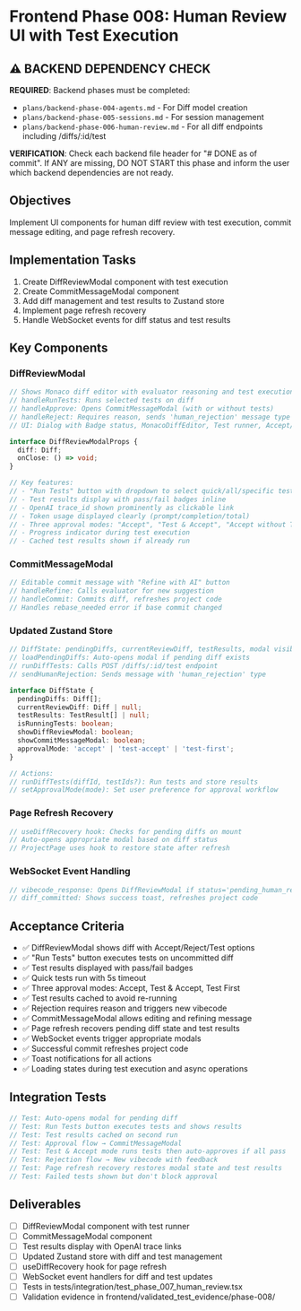 # Frontend Phase 008: Human Review UI with Test Execution

## ⚠️ BACKEND DEPENDENCY CHECK
**REQUIRED**: Backend phases must be completed:
- `plans/backend-phase-004-agents.md` - For Diff model creation
- `plans/backend-phase-005-sessions.md` - For session management
- `plans/backend-phase-006-human-review.md` - For all diff endpoints including /diffs/:id/test

**VERIFICATION**: Check each backend file header for "# DONE as of commit". If ANY are missing, DO NOT START this phase and inform the user which backend dependencies are not ready.

## Objectives
Implement UI components for human diff review with test execution, commit message editing, and page refresh recovery.

## Implementation Tasks
1. Create DiffReviewModal component with test execution
2. Create CommitMessageModal component  
3. Add diff management and test results to Zustand store
4. Implement page refresh recovery
5. Handle WebSocket events for diff status and test results

## Key Components

### DiffReviewModal
```typescript
// Shows Monaco diff editor with evaluator reasoning and test execution
// handleRunTests: Runs selected tests on diff
// handleApprove: Opens CommitMessageModal (with or without tests)
// handleReject: Requires reason, sends 'human_rejection' message type
// UI: Dialog with Badge status, MonacoDiffEditor, Test runner, Accept/Reject buttons

interface DiffReviewModalProps {
  diff: Diff;
  onClose: () => void;
}

// Key features:
// - "Run Tests" button with dropdown to select quick/all/specific tests
// - Test results display with pass/fail badges inline
// - OpenAI trace_id shown prominently as clickable link
// - Token usage displayed clearly (prompt/completion/total)
// - Three approval modes: "Accept", "Test & Accept", "Accept without Testing"
// - Progress indicator during test execution
// - Cached test results shown if already run
```

### CommitMessageModal
```typescript
// Editable commit message with "Refine with AI" button
// handleRefine: Calls evaluator for new suggestion
// handleCommit: Commits diff, refreshes project code
// Handles rebase_needed error if base commit changed
```

### Updated Zustand Store
```typescript
// DiffState: pendingDiffs, currentReviewDiff, testResults, modal visibility flags
// loadPendingDiffs: Auto-opens modal if pending diff exists
// runDiffTests: Calls POST /diffs/:id/test endpoint
// sendHumanRejection: Sends message with 'human_rejection' type

interface DiffState {
  pendingDiffs: Diff[];
  currentReviewDiff: Diff | null;
  testResults: TestResult[] | null;
  isRunningTests: boolean;
  showDiffReviewModal: boolean;
  showCommitMessageModal: boolean;
  approvalMode: 'accept' | 'test-accept' | 'test-first';
}

// Actions:
// runDiffTests(diffId, testIds?): Run tests and store results
// setApprovalMode(mode): Set user preference for approval workflow
```

### Page Refresh Recovery
```typescript
// useDiffRecovery hook: Checks for pending diffs on mount
// Auto-opens appropriate modal based on diff status
// ProjectPage uses hook to restore state after refresh
```

### WebSocket Event Handling
```typescript
// vibecode_response: Opens DiffReviewModal if status='pending_human_review'
// diff_committed: Shows success toast, refreshes project code
```

## Acceptance Criteria
- ✅ DiffReviewModal shows diff with Accept/Reject/Test options
- ✅ "Run Tests" button executes tests on uncommitted diff
- ✅ Test results displayed with pass/fail badges
- ✅ Quick tests run with 5s timeout
- ✅ Three approval modes: Accept, Test & Accept, Test First
- ✅ Test results cached to avoid re-running
- ✅ Rejection requires reason and triggers new vibecode
- ✅ CommitMessageModal allows editing and refining message
- ✅ Page refresh recovers pending diff state and test results
- ✅ WebSocket events trigger appropriate modals
- ✅ Successful commit refreshes project code
- ✅ Toast notifications for all actions
- ✅ Loading states during test execution and async operations

## Integration Tests
```typescript
// Test: Auto-opens modal for pending diff
// Test: Run Tests button executes tests and shows results
// Test: Test results cached on second run
// Test: Approval flow → CommitMessageModal
// Test: Test & Accept mode runs tests then auto-approves if all pass
// Test: Rejection flow → New vibecode with feedback
// Test: Page refresh recovery restores modal state and test results
// Test: Failed tests shown but don't block approval
```

## Deliverables
- [ ] DiffReviewModal component with test runner
- [ ] CommitMessageModal component
- [ ] Test results display with OpenAI trace links
- [ ] Updated Zustand store with diff and test management
- [ ] useDiffRecovery hook for page refresh
- [ ] WebSocket event handlers for diff and test updates
- [ ] Tests in tests/integration/test_phase_007_human_review.tsx
- [ ] Validation evidence in frontend/validated_test_evidence/phase-008/